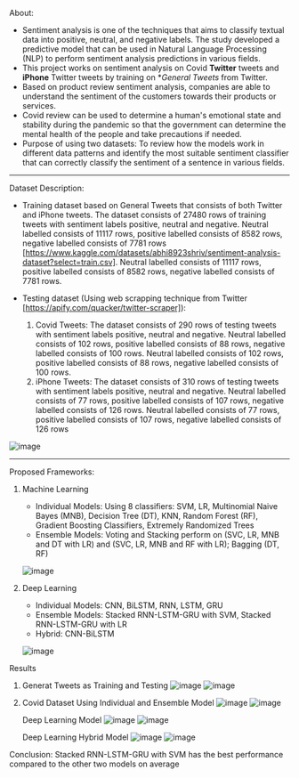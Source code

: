 About:
- Sentiment analysis is one of the techniques that aims to classify textual data into positive, neutral, and negative labels. The study developed a predictive model that can be used in Natural Language Processing (NLP) to perform sentiment analysis predictions in various fields.  
- This project works on sentiment analysis on Covid **Twitter** tweets and **iPhone** Twitter tweets by training on **General Tweets* from Twitter.
- Based on product review sentiment analysis, companies are able to understand the sentiment of the customers towards their products or services.
- Covid review can be used to determine a human's emotional state and stability during the pandemic so that the government can determine the mental health of the people and take precautions if needed.
- Purpose of using two datasets: To review how the models work in different data patterns and identify the most suitable sentiment classifier that can correctly classify the sentiment of a sentence in various fields.

------------------------------------------------------------------------------------------------------------------------------

Dataset Description:
- Training dataset based on General Tweets that consists of both Twitter and iPhone tweets. The dataset consists of 27480 rows of training tweets with sentiment labels positive, neutral and negative. Neutral labelled consists of 11117 rows, positive labelled consists of 8582 rows, negative labelled consists of 7781 rows [https://www.kaggle.com/datasets/abhi8923shriv/sentiment-analysis-dataset?select=train.csv]. Neutral labelled consists of 11117 rows, positive labelled consists of 8582 rows, negative labelled consists of 7781 rows.
  
- Testing dataset (Using web scrapping technique from Twitter [https://apify.com/quacker/twitter-scraper]):
  1. Covid Tweets: The dataset consists of 290 rows of testing tweets with sentiment labels positive, neutral and negative. Neutral labelled consists of 102 rows, positive labelled consists of 88 rows, negative 
labelled consists of 100 rows. Neutral labelled consists of 102 rows, positive labelled consists of 88 rows, negative
labelled consists of 100 rows.
  2. iPhone Tweets: The dataset consists of 310 rows of testing tweets with sentiment labels positive, neutral and negative. Neutral labelled consists of 77 rows, positive labelled consists of 107 rows, negative 
labelled consists of 126 rows. Neutral labelled consists of 77 rows, positive labelled consists of 107 rows, negative
labelled consists of 126 rows

![image](https://github.com/user-attachments/assets/19e7566a-b2f4-4e54-ab6e-70067d9f9ece)

------------------------------------------------------------------------------------------------------------------------------

Proposed Frameworks:
1. Machine Learning
   - Individual Models: Using 8 classifiers: SVM, LR, Multinomial Naive Bayes (MNB), Decision Tree (DT), KNN, Random Forest (RF), Gradient Boosting Classifiers, Extremely Randomized Trees
   - Ensemble Models: Voting and Stacking perform on (SVC, LR, MNB and DT with LR) and (SVC, LR, MNB and RF with LR); Bagging (DT, RF)
   
   ![image](https://github.com/user-attachments/assets/26c1392e-21fe-49a7-811c-69563b80afed)

3. Deep Learning
   - Individual Models: CNN, BiLSTM, RNN, LSTM, GRU
   - Ensemble Models: Stacked RNN-LSTM-GRU with SVM, Stacked RNN-LSTM-GRU with LR
   - Hybrid: CNN-BiLSTM
   
   ![image](https://github.com/user-attachments/assets/a18d0df2-93c3-4483-9ce4-a80874a10244)

Results
1. Generat Tweets as Training and Testing
   ![image](https://github.com/user-attachments/assets/87971d8c-b39a-4381-8b8b-81a7fb644501)
   ![image](https://github.com/user-attachments/assets/4584127b-65ac-4f55-9483-79f77951f34b)

3. Covid Dataset Using Individual and Ensemble Model
   ![image](https://github.com/user-attachments/assets/d9b79173-df14-486a-b626-5ea8418e333d)
   ![image](https://github.com/user-attachments/assets/6a178a5c-76f8-473f-a670-afdb463e4fed)

   Deep Learning Model
   ![image](https://github.com/user-attachments/assets/ffc33b3c-b813-40a9-b9ce-3fc285bee63f)
   ![image](https://github.com/user-attachments/assets/bfac2261-62d6-4dae-b6b8-582d19151c7e)

   Deep Learning Hybrid Model
   ![image](https://github.com/user-attachments/assets/ed19c6ed-6c27-4ed2-9a82-ca3810aee4fe)
   ![image](https://github.com/user-attachments/assets/1ecef24c-e10c-440b-9d39-fd54b0cdb2b3)


Conclusion: Stacked RNN-LSTM-GRU with SVM has the best performance compared to the other two models on average
